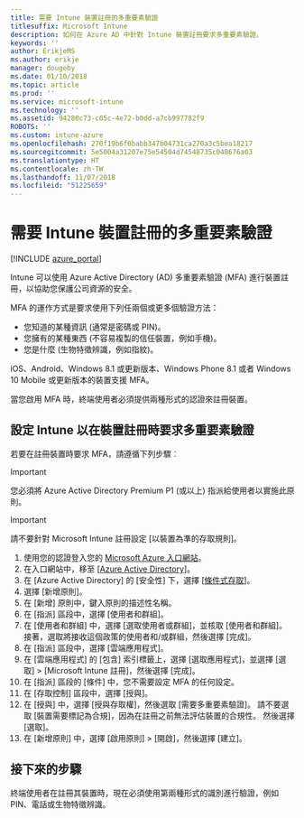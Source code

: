 ```yaml
---
title: 需要 Intune 裝置註冊的多重要素驗證
titlesuffix: Microsoft Intune
description: 如何在 Azure AD 中針對 Intune 裝置註冊要求多重要素驗證。
keywords: ''
author: ErikjeMS
ms.author: erikje
manager: dougeby
ms.date: 01/10/2018
ms.topic: article
ms.prod: ''
ms.service: microsoft-intune
ms.technology: ''
ms.assetid: 94280c73-c05c-4e72-b0dd-a7cb997782f9
ROBOTS: ''
ms.custom: intune-azure
ms.openlocfilehash: 270f19b6f0babb347b04731ca270a3c5bea18217
ms.sourcegitcommit: 5e5004a31207e75e54504d74548735c048676a03
ms.translationtype: HT
ms.contentlocale: zh-TW
ms.lasthandoff: 11/07/2018
ms.locfileid: "51225659"
---
```

# <a name="require-multi-factor-authentication-for-intune-device-enrollments"></a>需要 Intune 裝置註冊的多重要素驗證

[!INCLUDE [azure_portal](./includes/azure_portal.md)]

Intune 可以使用 Azure Active Directory (AD) 多重要素驗證 (MFA) 進行裝置註冊，以協助您保護公司資源的安全。

MFA 的運作方式是要求使用下列任兩個或更多個驗證方法：

- 您知道的某種資訊 (通常是密碼或 PIN)。
- 您擁有的某種東西 (不容易複製的信任裝置，例如手機)。
- 您是什麼 (生物特徵辨識，例如指紋)。

iOS、Android、Windows 8.1 或更新版本、Windows Phone 8.1 或者 Windows 10 Mobile 或更新版本的裝置支援 MFA。

當您啟用 MFA 時，終端使用者必須提供兩種形式的認證來註冊裝置。

## <a name="configure-intune-to-require-multi-factor-authentication-at-device-enrollment"></a>設定 Intune 以在裝置註冊時要求多重要素驗證

若要在註冊裝置時要求 MFA，請遵循下列步驟︰

>[!Important]
>您必須將 Azure Active Directory Premium P1 (或以上) 指派給使用者以實施此原則。

>[!Important]
>請不要針對 Microsoft Intune 註冊設定 [以裝置為準的存取規則]。

1. 使用您的認證登入您的 [Microsoft Azure 入口網站](https://portal.azure.com)。
2. 在入口網站中，移至 [[Azure Active Directory](https://portal.azure.com/#blade/Microsoft_AAD_IAM/ActiveDirectoryMenuBlade/Overview)]。
3. 在 [Azure Active Directory] 的 [安全性] 下，選擇 [[條件式存取](https://portal.azure.com/#blade/Microsoft_AAD_IAM/ConditionalAccessBlade/Policies)]。
4. 選擇 [新增原則]。
5. 在 [新增] 原則中，鍵入原則的描述性名稱。
6. 在 [指派] 區段中，選擇 [使用者和群組]。
7. 在 [使用者和群組] 中，選擇 [選取使用者或群組]，並核取 [使用者和群組]。 接著，選取將接收這個政策的使用者和/或群組，然後選擇 [完成]。
8. 在 [指派] 區段中，選擇 [雲端應用程式]。
9. 在 [雲端應用程式] 的 [包含] 索引標籤上，選擇 [選取應用程式]，並選擇 [選取] > [Microsoft Intune 註冊]，然後選擇 [完成]。
10. 在 [指派] 區段的 [條件] 中，您不需要設定 MFA 的任何設定。
11. 在 [存取控制] 區段中，選擇 [授與]。
12. 在 [授與] 中，選擇 [授與存取權]，然後選取 [需要多重要素驗證]。 請不要選取 [裝置需要標記為合規]，因為在註冊之前無法評估裝置的合規性。 然後選擇 [選取]。
13. 在 [新增原則] 中，選擇 [啟用原則] > [開啟]，然後選擇 [建立]。



## <a name="next-steps"></a>接下來的步驟

終端使用者在註冊其裝置時，現在必須使用第兩種形式的識別進行驗證，例如 PIN、電話或生物特徵辨識。
